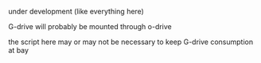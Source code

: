 under development (like everything here)

G-drive will probably be mounted through o-drive

the script here may or may not be necessary to keep G-drive consumption at bay